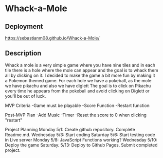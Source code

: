 # Whack-a-Mole 

## Deployment 
https://sebastianm08.github.io/Whack-a-Mole/

## Description
Whack a mole is a very simple game where you have nine tiles and in each tile there is a hole where the mole can appear and the goal is to whack them all by clicking on it. 
I decided to make the game a bit more fun by making it a Pokemon themed game.
For each hole we have a pokeball, as the mole we have pikachu and also we have diglett 
The goal is to click on Pikachu every time he appears from the pokeball and avoid clicking on Diglett or you'll be out of luck.

MVP Criteria
-Game must be playable
-Score Function
-Restart function 

Post-MVP Plan 
-Add Music
-Timer
-Reset the score to 0 when clicking "restart" 

Project Planning 
Monday 5/1: Create github repository. Complete Readme.md.
Wednesday 5/3: Start coding 
Saturday 5/6: Start testing code in Live server
Monday 5/8: JavaScript Functions working?
Wednesday 5/10: Deploy the game
Saturday. 5/13: Deploy to Github Pages. Submit completed project.  